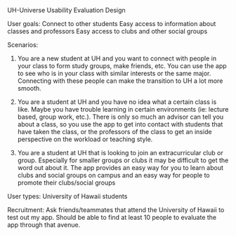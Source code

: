 UH-Universe Usability Evaluation Design


User goals:
Connect to other students
Easy access to information about classes and professors
Easy access to clubs and other social groups


Scenarios:

1. You are a new student at UH and you want to connect with people in your class to form study groups, make friends, etc. You can use the app to see who is in your class with similar interests or the same major. Connecting with these people can make the transition to UH a lot more smooth.

2. You are a student at UH and you have no idea what a certain class is like. Maybe you have trouble learning in certain environments (ie: lecture based, group work, etc.). There is only so much an advisor can tell you about a class, so you use the app to get into contact with students that have taken the class, or the professors of the class to get an inside perspective on the workload or teaching style.

3. You are a student at UH that is looking to join an extracurricular club or group. Especially for smaller groups or clubs it may be difficult to get the word out about it. The app provides an easy way for you to learn about clubs and social groups on campus and an easy way for people to promote their clubs/social groups


User types:
University of Hawaii students


Recruitment:
Ask friends/teammates that attend the University of Hawaii to test out my app. Should be able to find at least 10 people to evaluate the app through that avenue.

